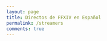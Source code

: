 ```yaml
---
layout: page
title: Directos de FFXIV en Español
permalink: /streamers
comments: true
---
```


<!-- Add a placeholder for the Twitch embed -->
<div id="twitch-embed"></div>

<!-- Load the Twitch embed JavaScript file -->
<script src="https://embed.twitch.tv/embed/v1.js"></script>

<!-- Create a Twitch.Embed object that will render within the "twitch-embed" element -->
<script type="text/javascript">
    new Twitch.Embed("twitch-embed", {
    width: 854,
    height: 480,
    channel: "aebon",
    // Only needed if this page is going to be embedded on other websites
    parent: ["gaceta-eorzea.com", "www.gaceta-eorzea.com"]
    });
</script>

<script type="text/javascript">
    new Twitch.Embed("twitch-embed", {
    width: 854,
    height: 480,
    channel: "momoxttw",
    // Only needed if this page is going to be embedded on other websites
    parent: ["gaceta-eorzea.com", "www.gaceta-eorzea.com"]
    });
</script>

<script type="text/javascript">
    new Twitch.Embed("twitch-embed", {
    width: 854,
    height: 480,
    channel: "chocoferu",
    // Only needed if this page is going to be embedded on other websites
    parent: ["gaceta-eorzea.com", "www.gaceta-eorzea.com"]
    });
</script>

<script type="text/javascript">
    new Twitch.Embed("twitch-embed", {
    width: 854,
    height: 480,
    channel: "ArcalCCA",
    // Only needed if this page is going to be embedded on other websites
    parent: ["gaceta-eorzea.com", "www.gaceta-eorzea.com"]
    });
</script>

<script type="text/javascript">
    new Twitch.Embed("twitch-embed", {
    width: 854,
    height: 480,
    channel: "sothishere",
    // Only needed if this page is going to be embedded on other websites
    parent: ["gaceta-eorzea.com", "www.gaceta-eorzea.com"]
    });
</script>
